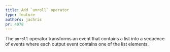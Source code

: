```yaml
---
title: Add `unroll` operator
type: feature
authors: jachris
pr: 4078
---
```


The `unroll` operator transforms an event that contains a list into a sequence
of events where each output event contains one of the list elements.
